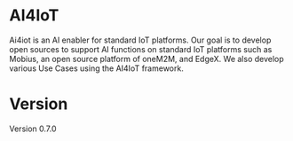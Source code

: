 # AI4IoT
Ai4iot is an AI enabler for standard IoT platforms. Our goal is to develop open sources to support AI functions on standard IoT platforms such as Mobius, an open source platform of oneM2M, and EdgeX. We also develop various Use Cases using the AI4IoT framework.

# Version
Version 0.7.0
